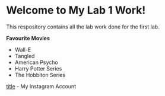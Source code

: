 # Welcome to My Lab 1 Work!

This respository contains all the lab work done for the first lab. 

**Favourite Movies**
- Wall-E
- Tangled
- American Psycho 
- Harry Potter Series
- The Hobbiton Series

[title](https://www.instagram.com/soupergawp/) - My Instagram Account
